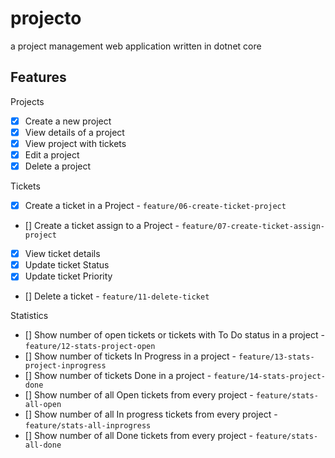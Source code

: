 # projecto
a project management web application written in dotnet core

## Features

Projects
- [x] Create a new project
- [x] View details of a project
- [x] View project with tickets
- [x] Edit a project
- [x] Delete a project

Tickets
- [x] Create a ticket in a Project - `feature/06-create-ticket-project`
- [] Create a ticket assign to a Project - `feature/07-create-ticket-assign-project`
- [x] View ticket details 
- [x] Update ticket Status
- [x] Update ticket Priority
- [] Delete a ticket - `feature/11-delete-ticket`

Statistics
- [] Show number of open tickets or tickets with To Do status in a project - `feature/12-stats-project-open`
- [] Show number of tickets In Progress in a project - `feature/13-stats-project-inprogress`
- [] Show number of tickets Done in a project - `feature/14-stats-project-done`
- [] Show number of all Open tickets from every project - `feature/stats-all-open`
- [] Show number of all In progress tickets from every project - `feature/stats-all-inprogress`
- [] Show number of all Done tickets from every project - `feature/stats-all-done`
